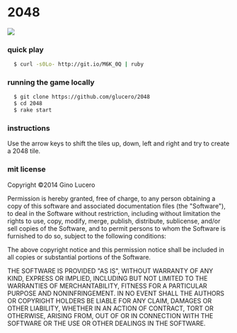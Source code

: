 # 2048

<img src="http://i.imgur.com/5EACxeC.png">

### quick play

```bash
  $ curl -s0Lo- http://git.io/M6K_0Q | ruby
```

### running the game locally

```bash
  $ git clone https://github.com/glucero/2048
  $ cd 2048
  $ rake start
```


### instructions

Use the arrow keys to shift the tiles up, down, left and right and try to create a 2048 tile.

### mit license

Copyright ©2014 Gino Lucero

Permission is hereby granted, free of charge, to any person obtaining
a copy of this software and associated documentation files (the
"Software"), to deal in the Software without restriction, including
without limitation the rights to use, copy, modify, merge, publish,
distribute, sublicense, and/or sell copies of the Software, and to
permit persons to whom the Software is furnished to do so, subject to
the following conditions:

The above copyright notice and this permission notice shall be
included in all copies or substantial portions of the Software.

THE SOFTWARE IS PROVIDED "AS IS", WITHOUT WARRANTY OF ANY KIND,
EXPRESS OR IMPLIED, INCLUDING BUT NOT LIMITED TO THE WARRANTIES OF
MERCHANTABILITY, FITNESS FOR A PARTICULAR PURPOSE AND
NONINFRINGEMENT. IN NO EVENT SHALL THE AUTHORS OR COPYRIGHT HOLDERS BE
LIABLE FOR ANY CLAIM, DAMAGES OR OTHER LIABILITY, WHETHER IN AN ACTION
OF CONTRACT, TORT OR OTHERWISE, ARISING FROM, OUT OF OR IN CONNECTION
WITH THE SOFTWARE OR THE USE OR OTHER DEALINGS IN THE SOFTWARE.
